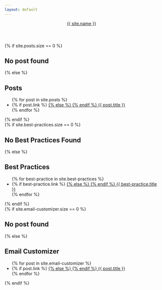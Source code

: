 ```yaml
---
layout: default
---
```

<header class="header">
  <div class="header-title">
    <a href="{{ site.url }}{{ site.baseurl }}">{{ site.name }}</a>
  </div>
</header>

<div class="list">
  {% if site.posts.size == 0 %}
    <h2>No post found</h2>
  {% else %}
  <h2>Posts</h2>
  <ul>
  {% for post in site.posts %}
  <li>
      {% if post.link %}
      <a href="{{ post.link }}">
      {% else %}
      <a href="{{ post.url | prepend: site.baseurl }}">
      {% endif %}
          {{ post.title }}
      </a>
   </li>   
  {% endfor %}
  </ul>
  {% endif %}
</div>

<div class="list">
  {% if site.best-practices.size == 0 %}
    <h2>No Best Practices Found</h2>
  {% else %}
  <h2>Best Practices</h2>
  <ul>
  {% for best-practice in site.best-practices %}
  <li>
      {% if best-practice.link %}
      <a href="{{ best-practice.link }}">
      {% else %}
      <a href="{{ best-practice.url | prepend: site.baseurl }}">
      {% endif %}
          {{ best-practice.title }}
      </a>
   </li>   
  {% endfor %}
  </ul>
  {% endif %}
</div>

<div class="list">
  {% if site.email-customizer.size == 0 %}
    <h2>No post found</h2>
  {% else %}
  <h2>Email Customizer</h2>
  <ul>
  {% for post in site.email-customizer %}
  <li>
      {% if post.link %}
      <a href="{{ post.link }}">
      {% else %}
      <a href="{{ post.url | prepend: site.baseurl }}">
      {% endif %}
          {{ post.title }}
      </a>
   </li>   
  {% endfor %}
  </ul>
  {% endif %}
</div>
